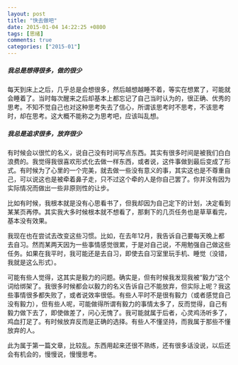 ```yaml
---
layout: post
title: "快去做吧"
date: 2015-01-04 14:22:25 +0800
tags: [思绪]
comments: true
categories: ["2015-01"]
---
```



##### 我总是想得很多，做的很少
每天到床上之后，几乎总是会想很多，然后越想越睡不着，等实在想累了，可能就会睡着了。当时每次醒来之后却基本上都忘记了自己当时认为的，很正确、优秀的思考。不知不觉自己也对这种思考失去了信心，所谓该思考时不思考，不该思考时，却在思考。这大概不能称之为思考吧，应该叫乱想。<!--more-->

##### 我总是追求很多，放弃很少
有时候会以很忙的名义，说自己没有时间写点东西。其实有很多时间是被我们白白浪费的。我觉得我很喜欢形式化去做一样东西，或者说，这件事做到最后变成了形式。有时候为了心里的一个完美，就去做一些没有意义的事，其实这也是不尊重自己，可以说这也是被牵着鼻子走，只不过这个牵的人是你自己罢了。你并没有因为实际情况而做出一些非原则性的让步。

比如有时候，我根本就是没有心思看书了，但我却因为自己定下的计划，决定看到某某页再停。其实我大多时候根本就不想看了，那剩下的几页任务也是草草看完，基本没有效果。

我现在也在尝试去改变这些习惯。比如，在去年12月，我告诉自己要每天晚上都去自习。然而某两天因为一些事情感觉很累，于是对自己说，不用勉强自己做这些任务。如果在我平时，我可能还是去自习，即使去自习室里玩手机、睡觉（没错，我就是这么形式）。

可能有些人觉得，这其实是毅力的问题。确实是，但有时候我发现我被“毅力”这个词给绑架了。我很多时候都会以毅力的名义告诉自己不能放弃，但实际上呢？我这些事情很多都失败了，或者说效率很低。有些人平时不是很有毅力（或者感觉自己没有毅力），但有些人呢，可能做得所谓有毅力的事情太多了，反而觉得，自己有毅力做下去了，即使做差了，问心无愧了。我可能就属于后者，心灵鸡汤听多了，鸡血打足了。有时候放弃反而是正确的选择。有些人不懂坚持，而我属于那些不懂放弃的人。

此为属于第一篇文章，比较乱。东西用起来还很不熟练，还有很多话没说，以后还会有机会的，慢慢说，慢慢思考。
